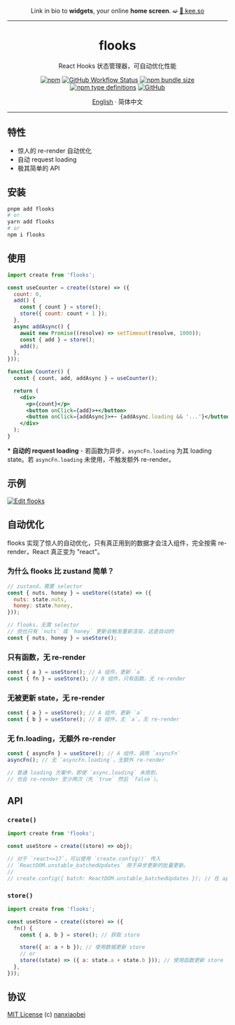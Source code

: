 <div align="center">

Link in bio to **widgets**,
your online **home screen**. ➫ [🔗 kee.so](https://kee.so/)

</div>

---

<div align="center">
<h1>flooks</h1>

React Hooks 状态管理器，可自动优化性能

[![npm](https://img.shields.io/npm/v/flooks?style=flat-square)](https://www.npmjs.com/package/flooks)
[![GitHub Workflow Status](https://img.shields.io/github/actions/workflow/status/nanxiaobei/flooks/test.yml?branch=main&style=flat-square)](https://github.com/nanxiaobei/flooks/actions/workflows/test.yml)
[![npm bundle size](https://img.shields.io/bundlephobia/minzip/flooks?style=flat-square)](https://bundlephobia.com/result?p=flooks)
[![npm type definitions](https://img.shields.io/npm/types/typescript?style=flat-square)](https://github.com/nanxiaobei/flooks/blob/main/src/index.ts)
[![GitHub](https://img.shields.io/github/license/nanxiaobei/flooks?style=flat-square)](https://github.com/nanxiaobei/flooks/blob/main/LICENSE)

[English](./README.md) · 简体中文

</div>

---

## 特性

- 惊人的 re-render 自动优化
- 自动 request loading
- 极其简单的 API

## 安装

```sh
pnpm add flooks
# or
yarn add flooks
# or
npm i flooks
```

## 使用

```jsx
import create from 'flooks';

const useCounter = create((store) => ({
  count: 0,
  add() {
    const { count } = store();
    store({ count: count + 1 });
  },
  async addAsync() {
    await new Promise((resolve) => setTimeout(resolve, 1000));
    const { add } = store();
    add();
  },
}));

function Counter() {
  const { count, add, addAsync } = useCounter();

  return (
    <div>
      <p>{count}</p>
      <button onClick={add}>+</button>
      <button onClick={addAsync}>+~ {addAsync.loading && '...'}</button>
    </div>
  );
}
```

**\* 自动的 request loading** - 若函数为异步，`asyncFn.loading` 为其 loading state。若 `asyncFn.loading` 未使用，不触发额外 re-render。

## 示例

[![Edit flooks](https://codesandbox.io/static/img/play-codesandbox.svg)](https://codesandbox.io/s/flooks-gqye5?file=/src/Home.jsx)

## 自动优化

flooks 实现了惊人的自动优化，只有真正用到的数据才会注入组件，完全按需 re-render，React 真正变为 "react"。

### 为什么 flooks 比 zustand 简单？

```js
// zustand，需要 selector
const { nuts, honey } = useStore((state) => ({
  nuts: state.nuts,
  honey: state.honey,
}));

// flooks，无需 selector
// 但也只有 `nuts` 或 `honey` 更新会触发重新渲染，这是自动的
const { nuts, honey } = useStore();
```

### 只有函数，无 re-render

```js
const { a } = useStore(); // A 组件，更新 `a`
const { fn } = useStore(); // B 组件，只有函数，无 re-render
```

### 无被更新 state，无 re-render

```js
const { a } = useStore(); // A 组件，更新 `a`
const { b } = useStore(); // B 组件，无 `a`，无 re-render
```

### 无 fn.loading，无额外 re-render

```js
const { asyncFn } = useStore(); // A 组件，调用 `asyncFn`
asyncFn(); // 无 `asyncFn.loading`，无额外 re-render

// 普通 loading 方案中，即使 `async.loading` 未用到，
// 也会 re-render 至少两次（先 `true` 然后 `false`）。
```

## API

### `create()`

```js
import create from 'flooks';

const useStore = create((store) => obj);

// 对于 `react<=17`，可以使用 `create.config()` 传入
// `ReactDOM.unstable_batchedUpdates` 用于异步更新的批量更新。
//
// create.config({ batch: ReactDOM.unstable_batchedUpdates }); // 在 app 入口处
```

### `store()`

```js
import create from 'flooks';

const useStore = create((store) => ({
  fn() {
    const { a, b } = store(); // 获取 store

    store({ a: a + b }); // 使用数据更新 store
    // or
    store((state) => ({ a: state.a + state.b })); // 使用函数更新 store
  },
}));
```

## 协议

[MIT License](https://github.com/nanxiaobei/flooks/blob/main/LICENSE) (c) [nanxiaobei](https://lee.so/)
